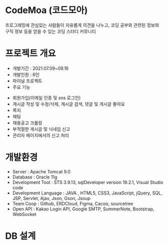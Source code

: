 # CodeMoa (코드모아)
프로그래밍에 관심있는 사람들이 자유롭게 의견을 나누고, 코딩 공부와 관련된 정보와 구직 정보 등을 얻을 수 있는 코딩 스터디 커뮤니티

# 프로젝트 개요
* 개발기간 : 2021.07.09~09.16
* 개발인원 : 6인
* 파이널 프로젝트
* 주요 기능
- 회원가입(이메일 인증 및 sns 로그인)
- 게시글 작성 및 수정/삭제, 게시글 검색, 댓글 및 게시글 좋아요
- 쪽지
- 채팅
- 채용공고 크롤링
- 부적절한 게시글 및 닉네임 신고
- 관리자 페이지에서의 신고 처리

# 개발환경
- Server : Apache Tomcat 9.0
- Database : Oracle 11g
- Development Tool : STS  3.9.13, sqlDeveloper version 19.2.1, Visual Studio code
- Development Language :  JAVA , HTML5, CSS3, JavaScript, jQuery, SQL, JSP, Servlet, Ajax, Json, Gson, Jsoup
- Team Coop : Github, ERDCloud, Figma, Cacoo, sourcetree
- Open API : Kakao Login API, Google SMTP, SummerNote,  Bootstrap, WebSocket

# DB 설계

#
